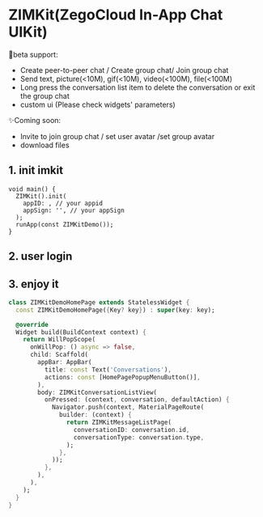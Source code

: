 
# ZIMKit(ZegoCloud In-App Chat UIKit)

🥳beta support:
- Create peer-to-peer chat / Create group chat/ Join group chat
- Send text, picture(<10M), gif(<10M), video(<100M), file(<100M)
- Long press the conversation list item to delete the conversation or exit the group chat
- custom ui (Please check widgets' parameters)

✨Coming soon: 
- Invite to join group chat / set user avatar /set group avatar
- download files
## 1. init imkit

```
void main() {
  ZIMKit().init(
    appID: , // your appid
    appSign: '', // your appSign
  );
  runApp(const ZIMKitDemo());
}
```


## 2. user login

[//]: # (```dart)

[//]: # ( ElevatedButton&#40;)

[//]: # (    onPressed: &#40;&#41; async {)

[//]: # (        await ZIMKit&#40;&#41;)

[//]: # (            .connectUser&#40;id: userID.text, name: userName.text&#41;;)

[//]: # (            Navigator.of&#40;context&#41;.pushReplacement&#40;)

[//]: # (            MaterialPageRoute&#40;)

[//]: # (                builder: &#40;context&#41; =>)

[//]: # (                    const ZIMKitDemoHomePage&#40;&#41;,)

[//]: # (            &#41;,)

[//]: # (        &#41;;)

[//]: # (    },)

[//]: # (    child: const Text&#40;"login"&#41;,)

[//]: # (&#41;)

[//]: # (```)

## 3. enjoy it

```dart
class ZIMKitDemoHomePage extends StatelessWidget {
  const ZIMKitDemoHomePage({Key? key}) : super(key: key);

  @override
  Widget build(BuildContext context) {
    return WillPopScope(
      onWillPop: () async => false,
      child: Scaffold(
        appBar: AppBar(
          title: const Text('Conversations'),
          actions: const [HomePagePopupMenuButton()],
        ),
        body: ZIMKitConversationListView(
          onPressed: (context, conversation, defaultAction) {
            Navigator.push(context, MaterialPageRoute(
              builder: (context) {
                return ZIMKitMessageListPage(
                  conversationID: conversation.id,
                  conversationType: conversation.type,
                );
              },
            ));
          },
        ),
      ),
    );
  }
}

```